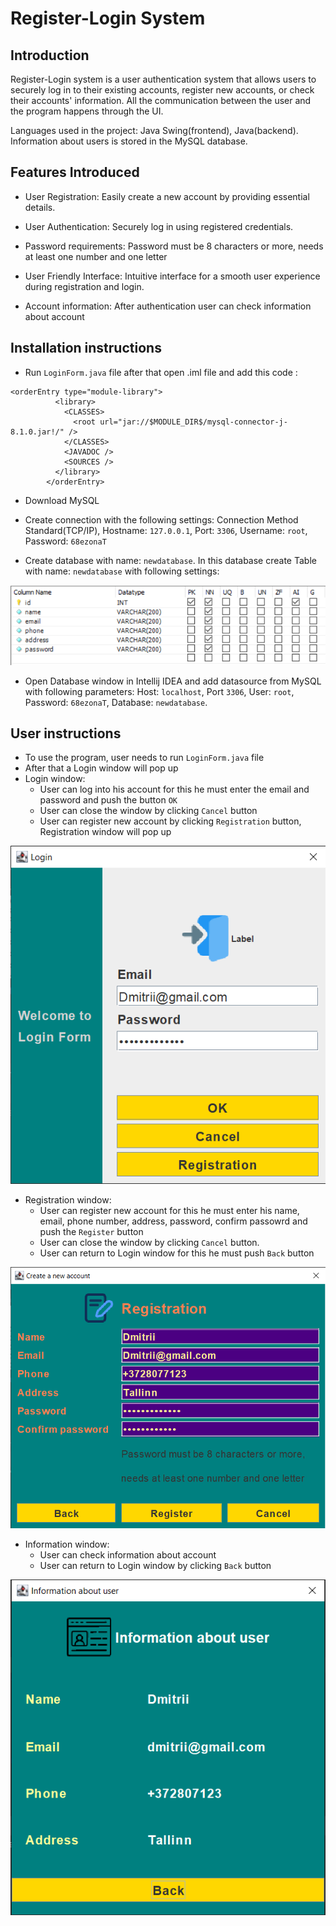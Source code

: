 # Register-Login System

## Introduction

Register-Login system  is a user authentication system that allows users to securely log in to their existing accounts, register new accounts, or check their accounts' information. All the communication between the user and the program happens through the UI.

Languages used in the project: Java Swing(frontend), Java(backend).
Information about users is stored in the MySQL database.

## Features Introduced

- User Registration: Easily create a new account by providing essential details.

- User Authentication: Securely log in using registered credentials.

- Password requirements: Password must be 8 characters or more, needs at least one number and one letter

- User Friendly Interface: Intuitive interface for a smooth user experience during registration and login.

- Account information: After authentication user can check information about account

## Installation instructions

- Run `LoginForm.java` file after that open .iml file and add this code  :
```
<orderEntry type="module-library">
          <library>
            <CLASSES>
              <root url="jar://$MODULE_DIR$/mysql-connector-j-8.1.0.jar!/" />
            </CLASSES>
            <JAVADOC />
            <SOURCES />
          </library>
        </orderEntry>
```
  
- Download MySQL

- Create connection with the following settings: Connection Method Standard(TCP/IP), Hostname: `127.0.0.1`, Port: `3306`, Username: `root`, Password: `68ezonaT`
  
- Create database with name: `newdatabase`. In this database create Table with name: `newdatabase` with following settings: 

![TableSettings.png](docs/TabkeSettings.png)

- Open Database window in Intellij IDEA and add datasource from MySQL with following parameters: Host: `localhost`, Port `3306`, User: `root`, Password: `68ezonaT`, Database: `newdatabase`.

## User instructions

- To use the program, user needs to run `LoginForm.java` file
- After that a Login window will pop up
- Login window:
   - User can log into his account for this he must enter the email and password and push the button `OK`
   - User can close the window by clicking `Cancel` button
   - User can register new account by clicking `Registration` button, Registration window will pop up
  
![LoginWindow.png](docs/LoginWindow.png)
- Registration window: 
   - User can register new account for this he must enter his name, email, phone number, address, password, confirm passowrd and push the `Register` button
   - User can close the window by clicking `Cancel` button.
   - User can return to Login window for this he must push `Back` button

![RegistrationWindow.png](docs/RegistrationWindow.png)
- Information window:
   - User can check information about account
   - User can return to Login window by clicking `Back` button

![InformationWindow.png](docs/InformationWindow.png)
  
